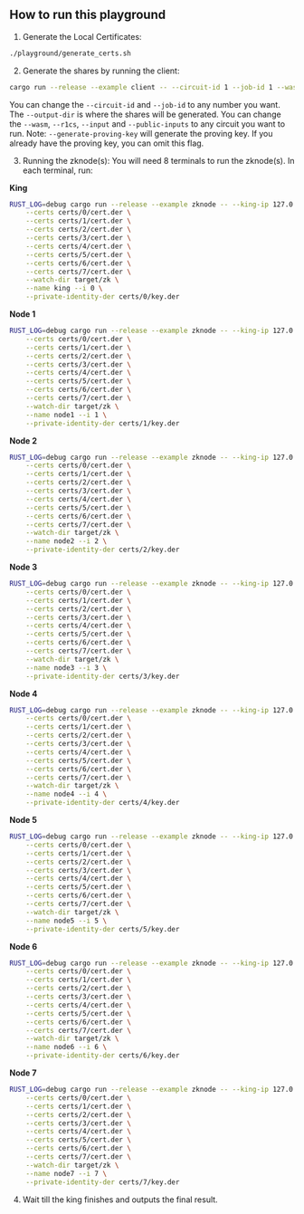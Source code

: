 ## How to run this playground

1. Generate the Local Certificates:
```sh
./playground/generate_certs.sh
```
2. Generate the shares by running the client:
```sh
cargo run --release --example client -- --circuit-id 1 --job-id 1 --wasm ./fixtures/sha256/circom.wasm --r1cs ./fixtures/sha256/circom.r1cs --input ./fixtures/sha256/input.json --public-inputs ./fixtures/sha256/public_inputs.json --output-dir ./target/zk --generate-proving-key
```
You can change the `--circuit-id` and `--job-id` to any number you want. The `--output-dir` is where the shares will be generated. You can change the `--wasm`, `--r1cs`, `--input` and `--public-inputs` to any circuit you want to run.
Note: `--generate-proving-key` will generate the proving key. If you already have the proving key, you can omit this flag.

3. Running the zknode(s):
You will need 8 terminals to run the zknode(s). In each terminal, run:

**King**

```sh
RUST_LOG=debug cargo run --release --example zknode -- --king-ip 127.0.0.1:5555 \
    --certs certs/0/cert.der \
    --certs certs/1/cert.der \
    --certs certs/2/cert.der \
    --certs certs/3/cert.der \
    --certs certs/4/cert.der \
    --certs certs/5/cert.der \
    --certs certs/6/cert.der \
    --certs certs/7/cert.der \
    --watch-dir target/zk \
    --name king --i 0 \
    --private-identity-der certs/0/key.der
```

**Node 1**

```sh
RUST_LOG=debug cargo run --release --example zknode -- --king-ip 127.0.0.1:5555 \
    --certs certs/0/cert.der \
    --certs certs/1/cert.der \
    --certs certs/2/cert.der \
    --certs certs/3/cert.der \
    --certs certs/4/cert.der \
    --certs certs/5/cert.der \
    --certs certs/6/cert.der \
    --certs certs/7/cert.der \
    --watch-dir target/zk \
    --name node1 --i 1 \
    --private-identity-der certs/1/key.der
```

**Node 2**
```sh
RUST_LOG=debug cargo run --release --example zknode -- --king-ip 127.0.0.1:5555 \
    --certs certs/0/cert.der \
    --certs certs/1/cert.der \
    --certs certs/2/cert.der \
    --certs certs/3/cert.der \
    --certs certs/4/cert.der \
    --certs certs/5/cert.der \
    --certs certs/6/cert.der \
    --certs certs/7/cert.der \
    --watch-dir target/zk \
    --name node2 --i 2 \
    --private-identity-der certs/2/key.der
```

**Node 3**
```sh
RUST_LOG=debug cargo run --release --example zknode -- --king-ip 127.0.0.1:5555 \
    --certs certs/0/cert.der \
    --certs certs/1/cert.der \
    --certs certs/2/cert.der \
    --certs certs/3/cert.der \
    --certs certs/4/cert.der \
    --certs certs/5/cert.der \
    --certs certs/6/cert.der \
    --certs certs/7/cert.der \
    --watch-dir target/zk \
    --name node3 --i 3 \
    --private-identity-der certs/3/key.der
```


**Node 4**
```sh
RUST_LOG=debug cargo run --release --example zknode -- --king-ip 127.0.0.1:5555 \
    --certs certs/0/cert.der \
    --certs certs/1/cert.der \
    --certs certs/2/cert.der \
    --certs certs/3/cert.der \
    --certs certs/4/cert.der \
    --certs certs/5/cert.der \
    --certs certs/6/cert.der \
    --certs certs/7/cert.der \
    --watch-dir target/zk \
    --name node4 --i 4 \
    --private-identity-der certs/4/key.der
```

**Node 5**
```sh
RUST_LOG=debug cargo run --release --example zknode -- --king-ip 127.0.0.1:5555 \
    --certs certs/0/cert.der \
    --certs certs/1/cert.der \
    --certs certs/2/cert.der \
    --certs certs/3/cert.der \
    --certs certs/4/cert.der \
    --certs certs/5/cert.der \
    --certs certs/6/cert.der \
    --certs certs/7/cert.der \
    --watch-dir target/zk \
    --name node5 --i 5 \
    --private-identity-der certs/5/key.der
```

**Node 6**
```sh
RUST_LOG=debug cargo run --release --example zknode -- --king-ip 127.0.0.1:5555 \
    --certs certs/0/cert.der \
    --certs certs/1/cert.der \
    --certs certs/2/cert.der \
    --certs certs/3/cert.der \
    --certs certs/4/cert.der \
    --certs certs/5/cert.der \
    --certs certs/6/cert.der \
    --certs certs/7/cert.der \
    --watch-dir target/zk \
    --name node6 --i 6 \
    --private-identity-der certs/6/key.der
```

**Node 7**
```sh
RUST_LOG=debug cargo run --release --example zknode -- --king-ip 127.0.0.1:5555 \
    --certs certs/0/cert.der \
    --certs certs/1/cert.der \
    --certs certs/2/cert.der \
    --certs certs/3/cert.der \
    --certs certs/4/cert.der \
    --certs certs/5/cert.der \
    --certs certs/6/cert.der \
    --certs certs/7/cert.der \
    --watch-dir target/zk \
    --name node7 --i 7 \
    --private-identity-der certs/7/key.der
```

4. Wait till the king finishes and outputs the final result.


